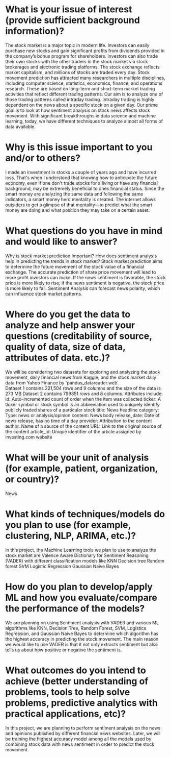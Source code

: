 # What is your issue of interest (provide sufficient background information)?
The stock market is a major topic in modern life. Investors can easily purchase new stocks and gain significant profits from dividends provided in the company’s bonus program for shareholders. Investors can also trade their own stocks with the other traders in the stock market via stock brokerages and electronic trading platforms. The stock exchange reflects market capitalism, and millions of stocks are traded every day. Stock movement prediction has attracted many researchers in multiple disciplines, including computer science, statistics, economics, finance, and operations research. These are based on long-term and short-term market trading activities that reflect different trading patterns. Our aim is to analyze one of those trading patterns called intraday trading. Intraday trading is highly dependent on the news about a specific stock on a given day. Our prime goal is to look at how sentiment analysis on stock news affects stock movement. With significant breakthroughs in data science and machine learning, today, we have different techniques to analyze almost all forms of data available.
# Why is this issue important to you and/or to others?
I made an investment in stocks a couple of years ago and have incurred loss. That's when I understood that knowing how to anticipate the future economy, even if one don't trade stocks for a living or have any financial background, may be extremely beneficial to ones financial status.
Since the smart money are analyzing the same data and following the same indicators, a smart money herd mentality is created. The internet allows outsiders to get a glimpse of that mentality—to predict what the smart money are doing and what position they may take on a certain asset.
# What questions do you have in mind and would like to answer?
Why is stock market prediction Important?
How does sentiment analysis help in predicting the trends in stock market?
Stock market prediction aims to determine the future movement of the stock value of a financial exchange. The accurate prediction of share price movement will lead to more profit investors can make. If the news sentiment is favorable, the stock price is more likely to rise; if the news sentiment is negative, the stock price is more likely to fall. Sentiment Analysis can forecast news polarity, which can influence stock market patterns.
# Where do you get the data to analyze and help answer your questions (creditability of source, quality of data, size of data, attributes of data. etc.)?
We will be considering two datasets for exploring and analyzing the stock movement, daily financial news from Kaggle, and the stock market daily data from Yahoo Finance by 'pandas_datareader.web'.  
Dataset 1 contains 221,504 rows and 9 columns and the size of the data is 273 MB
Dataset 2 contains 799851 rows and 8 columns.
Attributes include:
id: Auto-incremented count of order when the item was collected
ticker: A ticker symbol or stock symbol is an abbreviation used to uniquely identify publicly traded shares of a particular stock
title: News headline
category: Type: news or analysis/opinion
content: News body
release_date: Date of news release, has no time of a day
provider: Attribution to the content author. Name of a source of the content
URL: Link to the original source of the content
article_id: Unique identifier of the article assigned by investing.com website
# What will be your unit of analysis (for example, patient, organization, or country)?
News
# What kinds of techniques/models do you plan to use (for example, clustering, NLP, ARIMA, etc.)?
In this project, the Machine Learning tools we plan to use to analyze the stock market are Valence Aware Dictionary for Sentiment Reasoning (VADER) with different classification models like
KNN
Decision tree
Random forest 
SVM
Logistic Regression 
Gaussian Naive Bayes
# How do you plan to develop/apply ML and how you evaluate/compare the performance of the models?
We are planning on using Sentiment analysis with VADER and various ML algorithms like KNN, Decision Tree, Random Forest, SVM, Logistics Regression, and Gaussian Naive Bayes to determine which algorithm has the highest accuracy in predicting the stock movement. The main reason we would like to use VADER is that it not only extracts sentiment but also tells us about how positive or negative the sentiment is. 
# What outcomes do you intend to achieve (better understanding of problems, tools to help solve problems, predictive analytics with practical applications, etc)?
In this project, we are planning to perform sentiment analysis on the news and opinions published by different financial news websites. Later, we will be training the highest accuracy model among all the models used by combining stock data with news sentiment in order to predict the stock movement.

